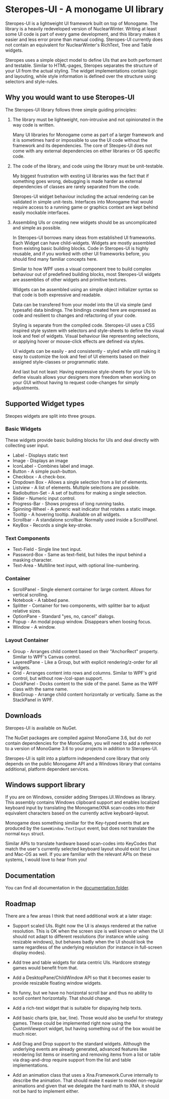 Steropes-UI - A monogame UI library
===================================

Steropes-UI is a lightweight UI framework built on top of Monogame. The library 
is a heavily redeveloped version of NuclearWinter. Writing at least some UI code 
is part of every game development, and this library makes it easier and less
error prone than manual coding. Steropes-UI currently does not contain an 
equivalent for NuclearWinter's RichText, Tree and Table widgets.

Steropes uses a simple object model to define UIs that are both performant and
testable. Similar to HTML-pages, Steropes separates the structure of your UI from
the actual styling. The widget implementations contain logic and layouting, while
style information is defined over the structure using selectors and style-rules.

## Why you would want to use Steropes-UI

The Steropes-UI library follows three simple guiding principles:

1. The library must be lightweight, non-intrusive and not opinionated in the way
   code is written. 
   
   Many UI libraries for Monogame come as part of a larger framework and it is 
   sometimes hard or impossible to use the UI code without the framework and
   its dependencies. The core of Steopes-UI does not come with any external 
   dependencies on either libraries or OS specific code.
    
2. The code of the library, and code using the library must be unit-testable.

   My biggest frustration with exsting UI libraries was the fact that if something
   goes wrong, debugging is made harder as external dependencies of classes are
   rarely separated from the code. 
   
   Steropes-UI widget behaviour including the actual rendering can be validated in
   simple unit-tests. Interfaces into Monogame that would require access to a running
   game or graphics context are kept behind easily mockable interfaces.  
  
3. Assembling UIs or creating new widgets should be as uncomplicated and simple as
   possible. 
   
   In Steropes-UI borrows many ideas from established UI frameworks. Each Widget
   can have child-widgets. Widgets are mostly assembled from existing basic building
   blocks. Code in Steropes-UI is highly reusable, and if you worked with other UI
   frameworks before, you should find many familiar concepts here. 
   
   Similar to how WPF uses a visual component tree to build complex behaviour out of
   predefined building blocks, most Steropes-UI widgets are assemblies of other widgets
   and primitive textures. 

   Widgets can be assembled using an simple object initializer syntax so that
   code is both expressive and readable.

   Data can be transfered from your model into the UI via simple (and typesafe) 
   data bindings. The bindings created here are expressed as code and resilient to 
   changes and refactoring of your code.
   
   Styling is separate from the compiled code. Steropes-UI uses a CSS inspired style
   system with selectors and style-sheets to define the visual look and feel of widgets.
   Visual behaviour like representing selections, or applying hover or mouse-click 
   effects are defined via styles. 
   
   UI widgets can be easily - and consistently - styled while still making it easy to
   customize the look and feel of UI elements based on their assigned style-classes or
   programmatic state.
   
   And last but not least: Having expressive style-sheets for your UIs to define 
   visuals allows your designers more freedom when working on your GUI without having
   to request code-changes for simply adjustments. 

## Supported Widget types

Steopes widgets are split into three groups.

### Basic Widgets
These widgets provide basic building blocks for UIs and deal directly with collecting 
user input.

* Label - Displays static text
* Image - Displays an image
* IconLabel - Combines label and image.
* Button - A simple push-button.
* Checkbox - A check-box.
* Dropdown Box - Allows a single selection from a list of elements.
* Listview - A list of elements. Multiple selections are possible.
* Radiobutton-Set - A set of buttons for making a single selection.
* Slider - Numeric input control.
* Progress-Bar - Shows progress of long running tasks.
* Spinning-Wheel - A generic wait indicator that rotates a static image.
* Tooltip - A hovering tooltip. Available on all widgets.
* Scrollbar - A standalone scrollbar. Normally used inside a ScrollPanel.
* KeyBox - Records a single key-stroke.

### Text Components

* Text-Field - Single line text input.
* Password-Box - Same as text-field, but hides the input behind a masking character.
* Text-Area - Multiline text input, with optional line-numbering.

### Container

* ScrollPanel - Single element container for large content. Allows for vertical scrolling. 
* Notebook - A tabbed pane. 
* Splitter - Container for two components, with splitter bar to adjust relative sizes.
* OptionPane - Standard "yes, no, cancel" dialogs.
* Popup - An modal popup window. Disappears when loosing focus.
* Window - A window.

### Layout Container
* Group - Arranges child content based on their "AnchorRect" property. Similar to 
  WPF's Canvas control.
* LayeredPane - Like a Group, but with explicit rendering/z-order for all widgets.
* Grid - Arranges content into rows and columns. Similar to WPF's grid control, but 
  without row-/col-span support.
* DockPanel - Docks content to the side of the panel. Same as the WPF class with the 
  same name.
* BoxGroup - Arrange child content horizontally or vertically. Same as the StackPanel 
  in WPF.

## Downloads

Steropes-UI is available on NuGet. 

The NuGet packages are compiled against MonoGame 3.6, but do _not_ contain 
dependencies for the MonoGame, you will need to add a reference to a version of
MonoGame 3.6 to your projects in addition to Steropes-UI. 

Steropes-UI is split into a platform independend core library that only depends on the
public Monogame API and a Windows library that contains additional, platform dependent 
services.

## Windows support library

If you are on Windows, consider adding Steropes.UI.Windows as library. This assembly 
contains Windows clipboard support and enables localized keyboard input by translating 
the Monogame/XNA scan-codes into their equivalent characters based on the currently 
active keyboard-layout. 

Monogame does something similiar for the Key-typed events that are produced by the 
````GameWindow.TextInput```` event, but does not translate the normal ``Keys`` struct.

Similar APIs to translate hardware based scan-codes into KeyCodes that match the user's
currently selected keyboard layout should exist for Linux and Mac-OS as well. If you
are familiar with the relevant APIs on these systems, I would love to hear from you!

## Documentation

You can find all documentation in the [documentation folder](docs/README.md).

## Roadmap

There are a few areas I think that need additional work at a later stage:

* Support scaled UIs. Right now the UI is always rendered at the native resolution.
  This is OK when the screen size is well known or when the UI should not adapt
  to different resolutions (for instance while using resizable windows), but 
  behaves badly when the UI should look the same regardless of the underlying
  resolution (for instance in full-screen display modes).

* Add tree and table widgets for data centric UIs. Hardcore strategy games would 
  benefit from that.

* Add a DesktopPane/ChildWindow API so that it becomes easier to provide resizable
  floating window widgets.
  
* Its funny, but we have no horizontal scroll bar and thus no ability to scroll 
  content horizontally. That should change. 

* Add a rich-text widget that is suitable for dispaying help texts. 

* Add basic charts (pie, bar, line). Those would also be useful for strategy games. 
  These could be implemented right now using the CustomViewport widget, but having 
  something out of the box would be much nicer.

* Add Drag and Drop support to the standard widgets. Although the underlying events
  are already generated, advanced features like reordering list items or inserting
  and removing items from a list or table via drag-and-drop require support from 
  the list and table implementations.
  
* Add an animation class that uses a Xna.Framework.Curve internally to describe the
  animation. That should make it easier to model non-regular animations and given
  that we delegate the hard math to XNA, it should not be hard to implement either.  